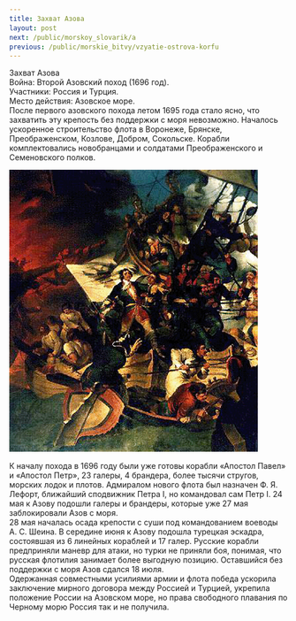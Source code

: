 ```yaml
---
title: Захват Азова
layout: post
next: /public/morskoy_slovarik/a
previous: /public/morskie_bitvy/vzyatie-ostrova-korfu
---
```


Захват Азова  
Война: Второй Азовский поход (1696 год).  
Участники: Россия и Турция.  
Место действия: Азовское море.  
После первого азовского похода летом 1695 года стало ясно, что захватить эту крепость без поддержки с моря невозможно. Началось ускоренное строительство флота в Воронеже, Брянске, Преображенском, Козлове, Добром, Сокольске. Корабли комплектовались новобранцами и солдатами Преображенского и Семеновского полков.   
  

![](/assets/img/Vzytie_azova.gif)  

  
К началу похода в 1696 году были уже готовы корабли «Апостол Павел» и «Апостол Петр», 23 галеры, 4 брандера, более тысячи стругов, морских лодок и плотов. Адмиралом нового флота был назначен Ф. Я. Лефорт, ближайший сподвижник Петра I, но командовал сам Петр I. 24 мая к Азову подошли галеры и брандеры, которые уже 27 мая заблокировали Азов с моря.   
28 мая началась осада крепости с суши под командованием воеводы А. С. Шеина. В середине июня к Азову подошла турецкая эскадра, состоявшая из 6 линейных кораблей и 17 галер. Русские корабли предприняли маневр для атаки, но турки не приняли боя, понимая, что русская флотилия занимает более выгодную позицию. Оставшийся без поддержки с моря Азов сдался 18 июля.  
Одержанная совместными усилиями армии и флота победа ускорила заключение мирного договора между Россией и Турцией, укрепила положение России на Азовском море, но права свободного плавания по Черному морю Россия так и не получила.